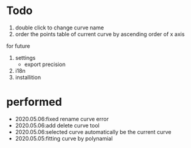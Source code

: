 
# Todo

1. double click to change curve name
1. order the points table of current curve by ascending order of x axis

for future

1. settings
    + export precision
2. i18n
3. installition

# performed

+ 2020.05.06:fixed rename curve error
+ 2020.05.06:add delete curve tool
+ 2020.05.06:selected curve automatically be the current curve
+ 2020.05.05:fitting curve by polynamial
